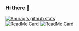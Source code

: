### Hi there 👋

<!--
**SuperManito/SuperManito** is a ✨ _special_ ✨ repository because its `README.md` (this file) appears on your GitHub profile.

Here are some ideas to get you started:

- 🔭 I’m currently working on ...
- 🌱 I’m currently learning ...
- 👯 I’m looking to collaborate on ...
- 🤔 I’m looking for help with ...
- 💬 Ask me about ...
- 📫 How to reach me: ...
- 😄 Pronouns: ...
- ⚡ Fun fact: ...
-->

[![Anurag's github stats](https://github-readme-stats.vercel.app/api?username=SuperManito&show_icons=true&theme=gradient)](https://github.com/SuperManito)\
[![ReadMe Card](https://github-readme-stats.vercel.app/api/pin/?username=SuperManito&repo=JD-FreeFuck&theme=gradient)](https://github.com/SuperManito/JD-FreeFuck)
[![ReadMe Card](https://github-readme-stats.vercel.app/api/pin/?username=SuperManito&repo=Shell&theme=gradient)](https://github.com/SuperManito/Shell)
